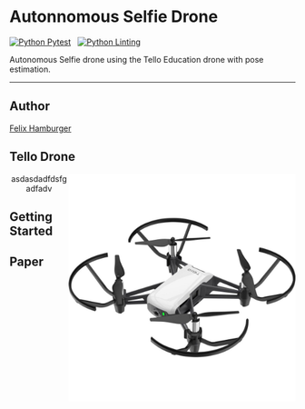 # Autonnomous Selfie Drone

[![Python Pytest](https://github.com/Baumwollboebele/autonnomous_selfie_drone/actions/workflows/python_pytest.yml/badge.svg)](https://github.com/Baumwollboebele/autonnomous_selfie_drone/actions/workflows/python_pytest.yml)&nbsp;&nbsp;&nbsp;[![Python Linting](https://github.com/Baumwollboebele/autonnomous_selfie_drone/actions/workflows/python_linting.yml/badge.svg)](https://github.com/Baumwollboebele/autonnomous_selfie_drone/actions/workflows/python_linting.yml)

Autonomous Selfie drone using the Tello Education drone with pose estimation.

<hr/>

## Author

[Felix Hamburger](https://github.com/Baumwollboebele)

## Tello Drone

<p align="center">
<img style="float: right;" src="/images/tello_drone.jpg" height="400"/>
asdasdadfdsfgadfadv
</p>

## Getting Started


## Paper


